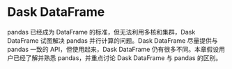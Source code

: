 # Dask DataFrame

pandas 已经成为 DataFrame 的标准，但无法利用多核和集群，Dask DataFrame 试图解决 pandas 并行计算的问题。Dask DataFrame 尽量提供与 pandas 一致的 API，但使用起来，Dask DataFrame 仍有很多不同。本章假设用户已经了解并熟悉 pandas，并重点讨论 Dask DataFrame 与 pandas 的区别。

```{tableofcontents}
```